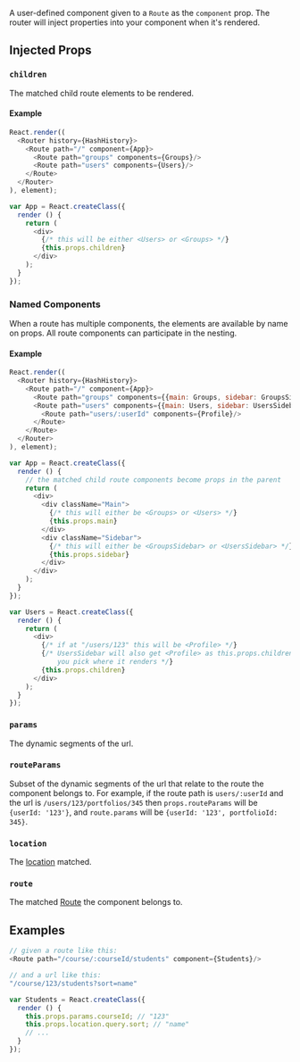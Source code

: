 A user-defined component given to a `Route` as the `component` prop. The
router will inject properties into your component when it's rendered.

Injected Props
--------------

### `children`

The matched child route elements to be rendered.

#### Example

```js
React.render((
  <Router history={HashHistory}>
    <Route path="/" component={App}>
      <Route path="groups" components={Groups}/>
      <Route path="users" components={Users}/>
    </Route>
  </Router>
), element);

var App = React.createClass({
  render () {
    return (
      <div>
        {/* this will be either <Users> or <Groups> */}
        {this.props.children}
      </div>
    );
  }
});
```

### Named Components

When a route has multiple components, the elements are available by name
on props. All route components can participate in the nesting.

#### Example

```js
React.render((
  <Router history={HashHistory}>
    <Route path="/" component={App}>
      <Route path="groups" components={{main: Groups, sidebar: GroupsSidebar}}/>
      <Route path="users" components={{main: Users, sidebar: UsersSidebar}}>
        <Route path="users/:userId" components={Profile}/>
      </Route>
    </Route>
  </Router>
), element);

var App = React.createClass({
  render () {
    // the matched child route components become props in the parent
    return (
      <div>
        <div className="Main">
          {/* this will either be <Groups> or <Users> */}
          {this.props.main}
        </div>
        <div className="Sidebar">
          {/* this will either be <GroupsSidebar> or <UsersSidebar> */}
          {this.props.sidebar}
        </div>
      </div>
    );
  }
});

var Users = React.createClass({
  render () {
    return (
      <div>
        {/* if at "/users/123" this will be <Profile> */}
        {/* UsersSidebar will also get <Profile> as this.props.children,
            you pick where it renders */}
        {this.props.children}
      </div>
    );
  }
});
```

### `params`

The dynamic segments of the url.

### `routeParams`

Subset of the dynamic segments of the url that relate to the route the
component belongs to. For example, if the route path is `users/:userId`
and the url is `/users/123/portfolios/345` then `props.routeParams` will be
`{userId: '123'}`, and `route.params` will be `{userId: '123',
portfolioId: 345}`.

### `location`

The [location][location] matched.

### `route`

The matched [Route][Route] the component belongs to.

Examples
--------

```js
// given a route like this:
<Route path="/course/:courseId/students" component={Students}/>

// and a url like this:
"/course/123/students?sort=name"

var Students = React.createClass({
  render () {
    this.props.params.courseId; // "123"
    this.props.location.query.sort; // "name"
    // ...
  }
});
```

  [transition]:#TODO
  [Route]:#TODO
  [location]:#TODO

